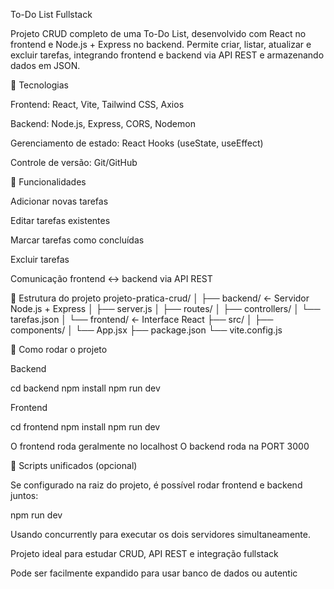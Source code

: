 To-Do List Fullstack

Projeto CRUD completo de uma To-Do List, desenvolvido com React no frontend e Node.js + Express no backend. Permite criar, listar, atualizar e excluir tarefas, integrando frontend e backend via API REST e armazenando dados em JSON.

🔹 Tecnologias

Frontend: React, Vite, Tailwind CSS, Axios

Backend: Node.js, Express, CORS, Nodemon

Gerenciamento de estado: React Hooks (useState, useEffect)

Controle de versão: Git/GitHub

🔹 Funcionalidades

Adicionar novas tarefas

Editar tarefas existentes

Marcar tarefas como concluídas

Excluir tarefas

Comunicação frontend ↔ backend via API REST

🔹 Estrutura do projeto
projeto-pratica-crud/
│
├── backend/            ← Servidor Node.js + Express
│   ├── server.js
│   ├── routes/
│   ├── controllers/
│   └── tarefas.json
│
└── frontend/           ← Interface React
    ├── src/
    │   ├── components/
    │   └── App.jsx
    ├── package.json
    └── vite.config.js

🔹 Como rodar o projeto

Backend

cd backend
npm install
npm run dev


Frontend

cd frontend
npm install
npm run dev


O frontend roda geralmente no localhost
O backend roda na PORT 3000

🔹 Scripts unificados (opcional)

Se configurado na raiz do projeto, é possível rodar frontend e backend juntos:

npm run dev


Usando concurrently para executar os dois servidores simultaneamente.

Projeto ideal para estudar CRUD, API REST e integração fullstack

Pode ser facilmente expandido para usar banco de dados ou autentic
